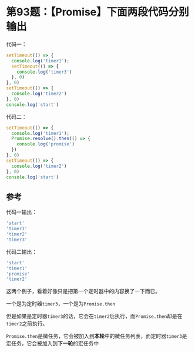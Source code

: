 # 第93题：【Promise】下面两段代码分别输出

代码一：

```js
setTimeout(() => {
  console.log('timer1');
  setTimeout(() => {
    console.log('timer3')
  }, 0)
}, 0)
setTimeout(() => {
  console.log('timer2')
}, 0)
console.log('start')
```

代码二：

```js
setTimeout(() => {
  console.log('timer1');
  Promise.resolve().then(() => {
    console.log('promise')
  })
}, 0)
setTimeout(() => {
  console.log('timer2')
}, 0)
console.log('start')
```

## 参考

代码一输出：

```js
'start'
'timer1'
'timer2'
'timer3'
```

代码二输出：

```js
'start'
'timer1'
'promise'
'timer2'
```

这两个例子，看着好像只是把第一个定时器中的内容换了一下而已。

一个是为定时器`timer3`，一个是为`Promise.then`

但是如果是定时器`timer3`的话，它会在`timer2`后执行，而`Promise.then`却是在`timer2`之前执行。

`Promise.then`是微任务，它会被加入到**本轮**中的微任务列表，而定时器`timer3`是宏任务，它会被加入到**下一轮**的宏任务中